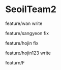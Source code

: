# SeoilTeam2

feature/wan write

feature/sangyeon fix

feature/hojin fix

feature/hojin123 write



featurn/F 

